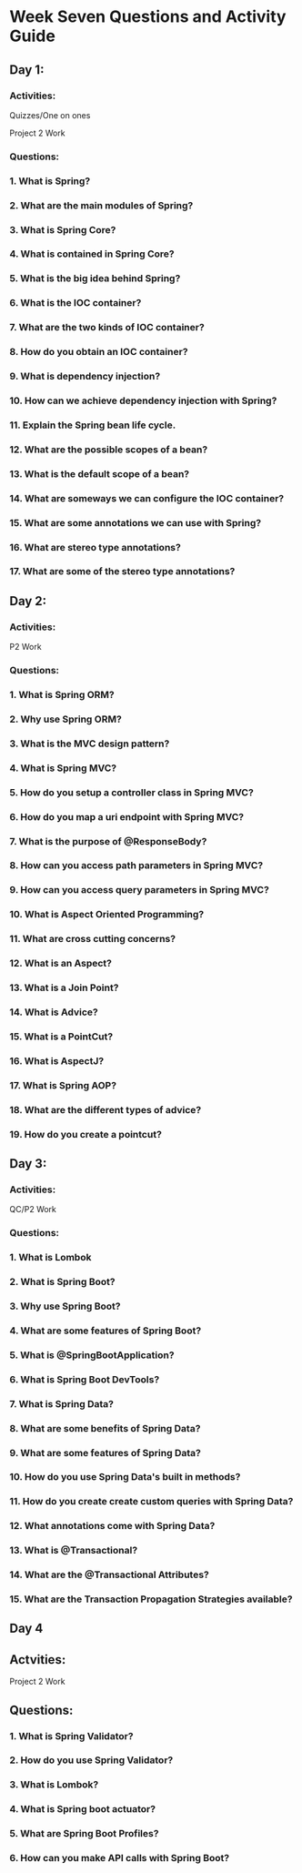 # Week Seven Questions and Activity Guide

## Day 1:

### Activities:

Quizzes/One on ones

Project 2 Work

### Questions:

### 1. What is Spring?

### 2. What are the main modules of Spring?

### 3. What is Spring Core?

### 4. What is contained in Spring Core?

### 5. What is the big idea behind Spring?

### 6. What is the IOC container?

### 7. What are the two kinds of IOC container?

### 8. How do you obtain an IOC container?

### 9. What is dependency injection?

### 10. How can we achieve dependency injection with Spring?

### 11. Explain the Spring bean life cycle.

### 12. What are the possible scopes of a bean?

### 13. What is the default scope of a bean?

### 14. What are someways we can configure the IOC container?

### 15. What are some annotations we can use with Spring?

### 16. What are stereo type annotations?

### 17. What are some of the stereo type annotations? 

## Day 2:

### Activities:

P2 Work

### Questions:

### 1. What is Spring ORM?

### 2. Why use Spring ORM?

### 3. What is the MVC design pattern?

### 4. What is Spring MVC?

### 5. How do you setup a controller class in Spring MVC?

### 6. How do you map a uri endpoint with Spring MVC?

### 7. What is the purpose of @ResponseBody?

### 8. How can you access path parameters in Spring MVC?

### 9. How can you access query parameters in Spring MVC?

### 10. What is Aspect Oriented Programming?

### 11. What are cross cutting concerns?

### 12. What is an Aspect?

### 13. What is a Join Point?

### 14. What is Advice?

### 15. What is a PointCut?

### 16. What is AspectJ?

### 17. What is Spring AOP?

### 18. What are the different types of advice?

### 19. How do you create a pointcut?

## Day 3:

### Activities:

QC/P2 Work

### Questions:

### 1. What is Lombok

### 2. What is Spring Boot?

### 3. Why use Spring Boot?

### 4. What are some features of Spring Boot?

### 5. What is @SpringBootApplication?

### 6. What is Spring Boot DevTools?

### 7. What is Spring Data?

### 8. What are some benefits of Spring Data?

### 9. What are some features of Spring Data?

### 10. How do you use Spring Data's built in methods?

### 11. How do you create create custom queries with Spring Data?

### 12. What annotations come with Spring Data?

### 13. What is @Transactional?

### 14. What are the @Transactional Attributes?

### 15. What are the Transaction Propagation Strategies available?

## Day 4

## Actvities:

Project 2 Work

## Questions:

### 1. What is Spring Validator?

### 2. How do you use Spring Validator?

### 3. What is Lombok?

### 4. What is Spring boot actuator?

### 5. What are Spring Boot Profiles?

### 6. How can you make API calls with Spring Boot?



